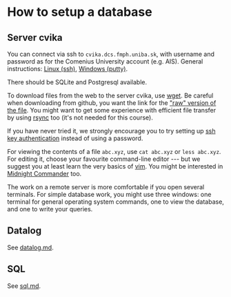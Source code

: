 # How to setup a database

## Server cvika

You can connect via ssh to `cvika.dcs.fmph.uniba.sk`, with username and password as for the Comenius University account (e.g. AIS).
General instructions: [Linux (ssh)](https://www.ssh.com/ssh/command/#using-the-linux-client), [Windows (putty)](https://www.ssh.com/ssh/putty/windows/).

There should be SQLite and Postgresql available.

To download files from the web to the server cvika, use [wget](https://www.gnu.org/software/wget/manual/wget.html). Be careful when downloading from github, you want the link for the ["raw" version of the file](https://docs.github.com/en/enterprise-cloud@latest/repositories/working-with-files/using-files/viewing-a-file#viewing-or-copying-the-raw-file-content).
You might want to get some experience with efficient file transfer by using [rsync](https://linuxtechlab.com/files-transfer-scp-rsync-commands/) too (it's not needed for this course).

If you have never tried it, we strongly encourage you to try setting up [ssh key authentication](https://www.ssh.com/ssh/key/) instead of using a password.

For viewing the contents of a file `abc.xyz`, use `cat abc.xyz` or `less abc.xyz`. For editing it, choose your favourite command-line editor --- but we suggest you at least learn the very basics of [vim](https://opensource.com/article/19/3/getting-started-vim). You might be interested in [Midnight Commander](https://midnight-commander.org/) too.

The work on a remote server is more comfortable if you open several terminals. For simple database work, you might use three windows: one terminal for general operating system commands, one to view the database, and one to write your queries.

## Datalog

See [datalog.md](./datalog.md).

## SQL

See [sql.md](./sql.md).

